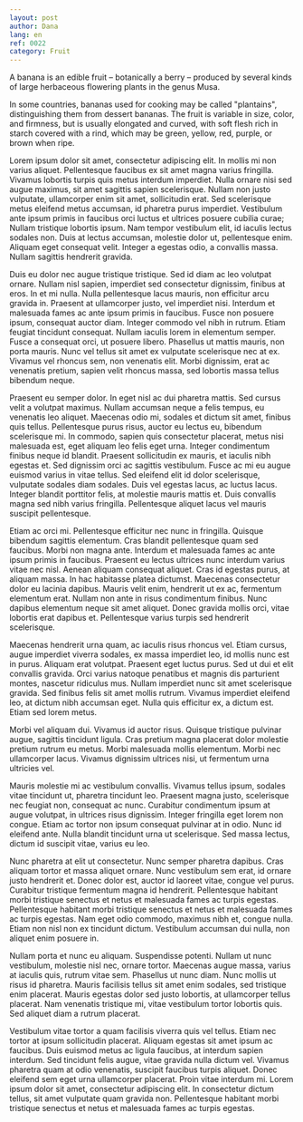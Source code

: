 ```yaml
---
layout: post
author: Dana
lang: en
ref: 0022 
category: Fruit
---
```


A banana is an edible fruit – botanically a berry – produced by several kinds
of large herbaceous flowering plants in the genus Musa.

In some countries, bananas used for cooking may be called "plantains",
distinguishing them from dessert bananas. The fruit is variable in size, color,
and firmness, but is usually elongated and curved, with soft flesh rich in
starch covered with a rind, which may be green, yellow, red, purple, or brown
when ripe.

Lorem ipsum dolor sit amet, consectetur adipiscing elit. In mollis mi non varius aliquet. Pellentesque faucibus ex sit amet magna varius fringilla. Vivamus lobortis turpis quis metus interdum imperdiet. Nulla ornare nisi sed augue maximus, sit amet sagittis sapien scelerisque. Nullam non justo vulputate, ullamcorper enim sit amet, sollicitudin erat. Sed scelerisque metus eleifend metus accumsan, id pharetra purus imperdiet. Vestibulum ante ipsum primis in faucibus orci luctus et ultrices posuere cubilia curae; Nullam tristique lobortis ipsum. Nam tempor vestibulum elit, id iaculis lectus sodales non. Duis at lectus accumsan, molestie dolor ut, pellentesque enim. Aliquam eget consequat velit. Integer a egestas odio, a convallis massa. Nullam sagittis hendrerit gravida.

Duis eu dolor nec augue tristique tristique. Sed id diam ac leo volutpat ornare. Nullam nisl sapien, imperdiet sed consectetur dignissim, finibus at eros. In et mi nulla. Nulla pellentesque lacus mauris, non efficitur arcu gravida in. Praesent at ullamcorper justo, vel imperdiet nisi. Interdum et malesuada fames ac ante ipsum primis in faucibus. Fusce non posuere ipsum, consequat auctor diam. Integer commodo vel nibh in rutrum. Etiam feugiat tincidunt consequat. Nullam iaculis lorem in elementum semper. Fusce a consequat orci, ut posuere libero. Phasellus ut mattis mauris, non porta mauris. Nunc vel tellus sit amet ex vulputate scelerisque nec at ex. Vivamus vel rhoncus sem, non venenatis elit. Morbi dignissim, erat ac venenatis pretium, sapien velit rhoncus massa, sed lobortis massa tellus bibendum neque.

Praesent eu semper dolor. In eget nisl ac dui pharetra mattis. Sed cursus velit a volutpat maximus. Nullam accumsan neque a felis tempus, eu venenatis leo aliquet. Maecenas odio mi, sodales et dictum sit amet, finibus quis tellus. Pellentesque purus risus, auctor eu lectus eu, bibendum scelerisque mi. In commodo, sapien quis consectetur placerat, metus nisi malesuada est, eget aliquam leo felis eget urna. Integer condimentum finibus neque id blandit. Praesent sollicitudin ex mauris, et iaculis nibh egestas et. Sed dignissim orci ac sagittis vestibulum. Fusce ac mi eu augue euismod varius in vitae tellus. Sed eleifend elit id dolor scelerisque, vulputate sodales diam sodales. Duis vel egestas lacus, ac luctus lacus. Integer blandit porttitor felis, at molestie mauris mattis et. Duis convallis magna sed nibh varius fringilla. Pellentesque aliquet lacus vel mauris suscipit pellentesque.

Etiam ac orci mi. Pellentesque efficitur nec nunc in fringilla. Quisque bibendum sagittis elementum. Cras blandit pellentesque quam sed faucibus. Morbi non magna ante. Interdum et malesuada fames ac ante ipsum primis in faucibus. Praesent eu lectus ultrices nunc interdum varius vitae nec nisl. Aenean aliquam consequat aliquet. Cras id egestas purus, at aliquam massa. In hac habitasse platea dictumst. Maecenas consectetur dolor eu lacinia dapibus. Mauris velit enim, hendrerit ut ex ac, fermentum elementum erat. Nullam non ante in risus condimentum finibus. Nunc dapibus elementum neque sit amet aliquet. Donec gravida mollis orci, vitae lobortis erat dapibus et. Pellentesque varius turpis sed hendrerit scelerisque.

Maecenas hendrerit urna quam, ac iaculis risus rhoncus vel. Etiam cursus, augue imperdiet viverra sodales, ex massa imperdiet leo, id mollis nunc est in purus. Aliquam erat volutpat. Praesent eget luctus purus. Sed ut dui et elit convallis gravida. Orci varius natoque penatibus et magnis dis parturient montes, nascetur ridiculus mus. Nullam imperdiet nunc sit amet scelerisque gravida. Sed finibus felis sit amet mollis rutrum. Vivamus imperdiet eleifend leo, at dictum nibh accumsan eget. Nulla quis efficitur ex, a dictum est. Etiam sed lorem metus.

Morbi vel aliquam dui. Vivamus id auctor risus. Quisque tristique pulvinar augue, sagittis tincidunt ligula. Cras pretium magna placerat dolor molestie pretium rutrum eu metus. Morbi malesuada mollis elementum. Morbi nec ullamcorper lacus. Vivamus dignissim ultrices nisi, ut fermentum urna ultricies vel.

Mauris molestie mi ac vestibulum convallis. Vivamus tellus ipsum, sodales vitae tincidunt ut, pharetra tincidunt leo. Praesent magna justo, scelerisque nec feugiat non, consequat ac nunc. Curabitur condimentum ipsum at augue volutpat, in ultrices risus dignissim. Integer fringilla eget lorem non congue. Etiam ac tortor non ipsum consequat pulvinar at in odio. Nunc id eleifend ante. Nulla blandit tincidunt urna ut scelerisque. Sed massa lectus, dictum id suscipit vitae, varius eu leo.

Nunc pharetra at elit ut consectetur. Nunc semper pharetra dapibus. Cras aliquam tortor et massa aliquet ornare. Nunc vestibulum sem erat, id ornare justo hendrerit et. Donec dolor est, auctor id laoreet vitae, congue vel purus. Curabitur tristique fermentum magna id hendrerit. Pellentesque habitant morbi tristique senectus et netus et malesuada fames ac turpis egestas. Pellentesque habitant morbi tristique senectus et netus et malesuada fames ac turpis egestas. Nam eget odio commodo, maximus nibh et, congue nulla. Etiam non nisl non ex tincidunt dictum. Vestibulum accumsan dui nulla, non aliquet enim posuere in.

Nullam porta et nunc eu aliquam. Suspendisse potenti. Nullam ut nunc vestibulum, molestie nisl nec, ornare tortor. Maecenas augue massa, varius at iaculis quis, rutrum vitae sem. Phasellus ut nunc diam. Nunc mollis ut risus id pharetra. Mauris facilisis tellus sit amet enim sodales, sed tristique enim placerat. Mauris egestas dolor sed justo lobortis, at ullamcorper tellus placerat. Nam venenatis tristique mi, vitae vestibulum tortor lobortis quis. Sed aliquet diam a rutrum placerat.

Vestibulum vitae tortor a quam facilisis viverra quis vel tellus. Etiam nec tortor at ipsum sollicitudin placerat. Aliquam egestas sit amet ipsum ac faucibus. Duis euismod metus ac ligula faucibus, at interdum sapien interdum. Sed tincidunt felis augue, vitae gravida nulla dictum vel. Vivamus pharetra quam at odio venenatis, suscipit faucibus turpis aliquet. Donec eleifend sem eget urna ullamcorper placerat. Proin vitae interdum mi. Lorem ipsum dolor sit amet, consectetur adipiscing elit. In consectetur dictum tellus, sit amet vulputate quam gravida non. Pellentesque habitant morbi tristique senectus et netus et malesuada fames ac turpis egestas.
